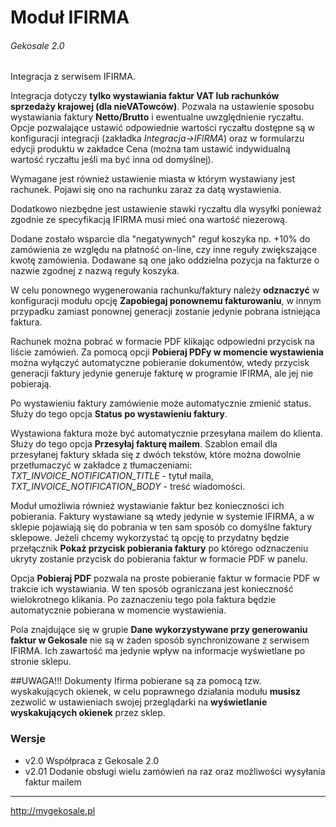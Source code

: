 Moduł IFIRMA
===
###### Gekosale 2.0
Integracja z serwisem IFIRMA.

Integracja dotyczy **tylko wystawiania faktur VAT lub rachunków sprzedaży krajowej (dla nieVATowców)**. Pozwala na ustawienie sposobu wystawiania faktury **Netto/Brutto** i ewentualne uwzględnienie ryczałtu. Opcje pozwalające ustawić odpowiednie wartości ryczałtu dostępne są w konfiguracji integracji \(zakładka *Integracja->IFIRMA*\) oraz w formularzu edycji produktu w zakładce Cena \(można tam ustawić indywidualną wartość ryczałtu jeśli ma być inna od domyślnej\).

Wymagane jest również ustawienie miasta w którym wystawiany jest rachunek. Pojawi się ono na rachunku zaraz za datą wystawienia.

Dodatkowo niezbędne jest ustawienie stawki ryczałtu dla wysyłki ponieważ zgodnie ze specyfikacją IFIRMA musi mieć ona wartość niezerową.

Dodane zostało wsparcie dla "negatywnych" reguł koszyka np. +10% do zamówienia ze względu na płatność on-line, czy inne reguły zwiększające kwotę zamówienia. Dodawane są one jako oddzielna pozycja na fakturze o nazwie zgodnej z nazwą reguły koszyka.

W celu ponownego wygenerowania rachunku/faktury należy **odznaczyć** w konfiguracji modułu opcję **Zapobiegaj ponownemu fakturowaniu**, w innym przypadku zamiast ponownej generacji zostanie jedynie pobrana istniejąca faktura.

Rachunek można pobrać w formacie PDF klikając odpowiedni przycisk na liście zamówień. Za pomocą opcji **Pobieraj PDFy w momencie wystawienia** można wyłączyć automatyczne pobieranie dokumentów, wtedy przycisk generacji faktury jedynie generuje fakturę w programie IFIRMA, ale jej nie pobierają.

Po wystawieniu faktury zamówienie może automatycznie zmienić status. Służy do tego opcja **Status po wystawieniu faktury**.

Wystawiona faktura może być automatycznie przesyłana mailem do klienta. Służy do tego opcja **Przesyłaj fakturę mailem**. Szablon email dla przesyłanej faktury składa się z dwóch tekstów, które można dowolnie przetłumaczyć w zakładce z tłumaczeniami: *TXT_INVOICE_NOTIFICATION_TITLE* - tytuł maila, *TXT_INVOICE_NOTIFICATION_BODY* - treść wiadomości.

Moduł umożliwia również wystawianie faktur bez konieczności ich pobierania. Faktury wystawiane są wtedy jedynie w systemie IFIRMA, a w sklepie pojawiają się do pobrania w ten sam sposób co domyślne faktury sklepowe. Jeżeli chcemy wykorzystać tą opcję to przydatny będzie przełącznik **Pokaż przycisk pobierania faktury** po którego odznaczeniu ukryty zostanie przycisk do pobierania faktur w formacie PDF w panelu.

Opcja **Pobieraj PDF** pozwala na proste pobieranie faktur w formacie PDF w trakcie ich wystawiania. W ten sposób ograniczana jest konieczność wielokrotnego klikania. Po zaznaczeniu tego pola faktura będzie automatycznie pobierana w momencie wystawienia.

Pola znajdujące się w grupie **Dane wykorzystywane przy generowaniu faktur w Gekosale** nie są w żaden sposób synchronizowane z serwisem IFIRMA. Ich zawartość ma jedynie wpływ na informacje wyświetlane po stronie sklepu.

##UWAGA!!!
Dokumenty Ifirma pobierane są za pomocą tzw. wyskakujących okienek, w celu poprawnego działania modułu **musisz** zezwolić w ustawieniach swojej przeglądarki na **wyświetlanie wyskakujących okienek** przez sklep.

### Wersje
- v2.0 Współpraca z Gekosale 2.0
- v2.01 Dodanie obsługi wielu zamówień na raz oraz możliwości wysyłania faktur mailem

---

http://mygekosale.pl
